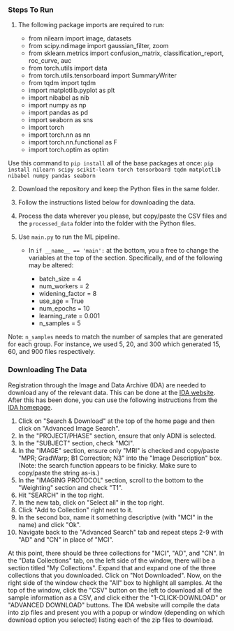 ### Steps To Run

1. The following package imports are required to run:

	* from nilearn import image, datasets
	* from scipy.ndimage import gaussian_filter, zoom
	* from sklearn.metrics import confusion_matrix, classification_report, roc_curve, auc
	* from torch.utils import data
	* from torch.utils.tensorboard import SummaryWriter
	* from tqdm import tqdm
	* import matplotlib.pyplot as plt
	* import nibabel as nib
	* import numpy as np
	* import pandas as pd
	* import seaborn as sns
	* import torch
	* import torch.nn as nn
	* import torch.nn.functional as F
	* import torch.optim as optim

Use this command to `pip install` all of the base packages at once:
`pip install nilearn scipy scikit-learn torch tensorboard tqdm matplotlib nibabel numpy pandas seaborn`

2. Download the repository and keep the Python files in the same folder.

3. Follow the instructions listed below for downloading the data.

4. Process the data wherever you please, but copy/paste the CSV files and the `processed_data` folder into the folder with the Python files.

5. Use `main.py` to run the ML pipeline.
	* In `if __name__ == 'main':` at the bottom, you a free to change the variables at the top of the section. Specifically, and of the following may be altered:

		* batch_size = 4
		* num_workers = 2
		* widening_factor = 8
		* use_age = True
		* num_epochs = 10
		* learning_rate = 0.001
		* n_samples = 5

Note: `n_samples` needs to match the number of samples that are generated for each group. For instance, we used 5, 20, and 300 which generated 15, 60, and 900 files respectively.

### Downloading The Data

Registration through the Image and Data Archive (IDA) are needed to download any of the relevant data. This can be done at the [IDA website](https://ida.loni.usc.edu/collaboration/access/appLicense.jsp;jsessionid=B61EA74690BFB07100C07269CCC5B8F8). After this has been done, you can use the following instructions from the [IDA homepage](https://ida.loni.usc.edu/login.jsp).

1. Click on "Search \& Download" at the top of the home page and then click on "Advanced Image Search".
2. In the "PROJECT/PHASE" section, ensure that only ADNI is selected.
3. In the "SUBJECT" section, check "MCI".
4. In the "IMAGE" section, ensure only "MRI" is checked and copy/paste "MPR; GradWarp; B1 Correction; N3" into the "Image Description" box. (Note: the search function appears to be finicky. Make sure to copy/paste the string as-is.)
5. In the "IMAGING PROTOCOL" section, scroll to the bottom to the "Weighting" section and check "T1".
6. Hit "SEARCH" in the top right.
7. In the new tab, click on "Select all" in the top right.
8. Click "Add to Collection" right next to it.
9. In the second box, name it something descriptive (with "MCI" in the name) and click "Ok".
10. Navigate back to the "Advanced Search" tab and repeat steps 2-9 with "AD" and "CN" in place of "MCI".

At this point, there should be three collections for "MCI", "AD", and "CN". In the "Data Collections" tab, on the left side of the window, there will be a section titled "My Collections". Expand that and expand one of the three collections that you downloaded. Click on "Not Downloaded". Now, on the right side of the window check the "All" box to highlight all samples. At the top of the window, click the "CSV" button on the left to download all of the sample information as a CSV, and click either the "1-CLICK-DOWNLOAD" or "ADVANCED DOWNLOAD" buttons. The IDA website will compile the data into zip files and present you with a popup or window (depending on which download option you selected) listing each of the zip files to download.
